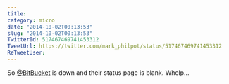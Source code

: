 ```yaml
---
title: 
category: micro
date: "2014-10-02T00:13:53"
slug: "2014-10-02T00:13:53"
TwitterId: 517467469741453312
TweetUrl: https://twitter.com/mark_philpot/status/517467469741453312
ReTweetUser: 
---
```


So [@BitBucket](https://twitter.com/BitBucket) is down and their status page is blank. Whelp…